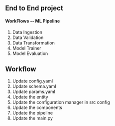 ## End to End project


#### WorkFlows -- ML Pipeline



1. Data Ingestion
2. Data Validation
3. Data Transformation
4. Model Trainer
5. Model Evaluation

## Workflow

1. Update config.yaml
2. Update schema.yaml
3. Update params.yaml
4. Update the entity
5. Update the configuration manager in src config 
6. Update the components
7. Update the pipeline
8. Update the main.py 


